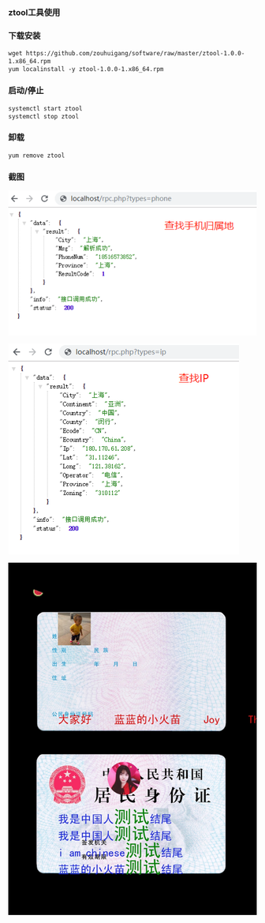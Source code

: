 ### ztool工具使用

### 下载安装

	wget https://github.com/zouhuigang/software/raw/master/ztool-1.0.0-1.x86_64.rpm
	yum localinstall -y ztool-1.0.0-1.x86_64.rpm


### 启动/停止

	systemctl start ztool
	systemctl stop ztool

### 卸载

	yum remove ztool


### 截图

![./images/phone.png](./images/phone.png)

![./images/phone.png](./images/ip.png)

![./images/image_1.jpg](./images/image_1.jpg)

	
